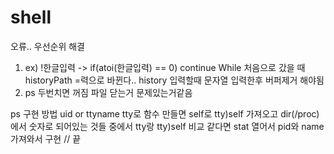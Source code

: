 # shell
오류.. 우선순위 해결
1. ex) !한글입력 -> if(atoi(한글입력) == 0) continue While 처음으로 갔을 때 historyPath =력으로 바뀐다..
    history 입력할때 문자열 입력한후 버퍼제거 해야됨
3. ps 두번치면 꺼짐 파일 닫는거 문제있는거같음


ps 구현 방법 uid or ttyname 
tty로 함수 만들면 self로 tty)self 가져오고 dir(/proc)에서 숫자로 되어있는 것들 중에서 tty랑 tty)self 비교 같다면 stat 열어서 pid와 name 가져와서 구현 // 끝


